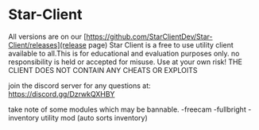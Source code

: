 # Star-Client
All versions are on our [https://github.com/StarClientDev/Star-Client/releases](release page)
Star Client is a free to use utility client available to all.This is for educational and evaluation purposes only. no responsibility is held or accepted for misuse. Use at your own risk!
THE CLIENT DOES NOT CONTAIN ANY CHEATS OR EXPLOITS

join the discord server for any questions at: https://discord.gg/DzrwkQXHBY

take note of some modules which may be bannable.
-freecam
-fullbright
-inventory utility mod (auto sorts inventory)
